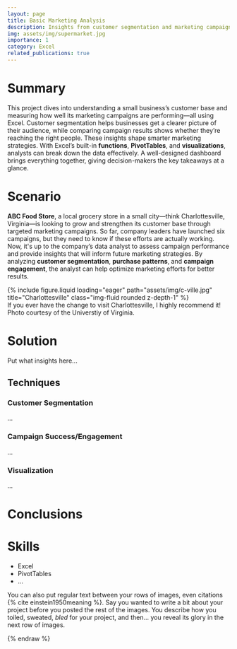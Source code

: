 ```yaml
---
layout: page
title: Basic Marketing Analysis
description: Insights from customer segmentation and marketing campaign success analysis
img: assets/img/supermarket.jpg
importance: 1
category: Excel
related_publications: true
---
```


# Summary
This project dives into understanding a small business’s customer base and measuring how well its marketing campaigns are performing&mdash;all using Excel. Customer segmentation helps businesses get a clearer picture of their audience, while comparing campaign results shows whether they’re reaching the right people. These insights shape smarter marketing strategies. With Excel’s built-in **functions**, **PivotTables**, and **visualizations**, analysts can break down the data effectively. A well-designed dashboard brings everything together, giving decision-makers the key takeaways at a glance.

# Scenario
**ABC Food Store**, a local grocery store in a small city&mdash;think Charlottesville, Virginia&mdash;is looking to grow and strengthen its customer base through targeted marketing campaigns. So far, company leaders have launched six campaigns, but they need to know if these efforts are actually working. Now, it's up to the company’s data analyst to assess campaign performance and provide insights that will inform future marketing strategies. By analyzing **customer segmentation**, **purchase patterns**, and **campaign engagement**, the analyst can help optimize marketing efforts for better results.

[//]: # (Adding C-Ville photo)
<div class="row">
    <div class="col-sm mt-3 mt-md-0">
        {% include figure.liquid loading="eager" path="assets/img/c-ville.jpg" title="Charlottesville" class="img-fluid rounded z-depth-1" %}
    </div>
</div>
<div class="caption">
    If you ever have the change to visit Charlottesville, I highly recommend it! Photo courtesy of the Universtiy of Virginia.
</div>

# Solution
Put what insights here...

## Techniques

### Customer Segmentation
...

### Campaign Success/Engagement
...

### Visualization
...

# Conclusions

# Skills
- Excel
- PivotTables
- ...

You can also put regular text between your rows of images, even citations {% cite einstein1950meaning %}.
Say you wanted to write a bit about your project before you posted the rest of the images.
You describe how you toiled, sweated, _bled_ for your project, and then... you reveal its glory in the next row of images.

{% endraw %}

